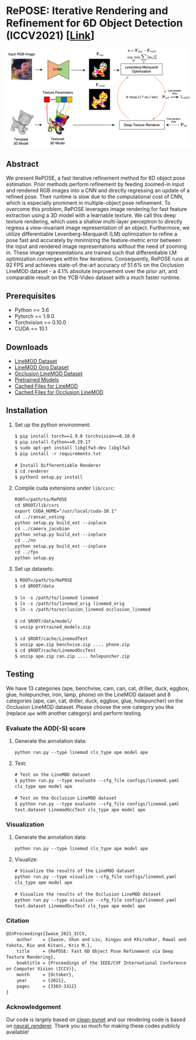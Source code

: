 # RePOSE: Iterative Rendering and Refinement for 6D Object Detection (ICCV2021) [[Link](https://arxiv.org/abs/2104.00633)]

![overview](./assets/teaser.png)

## Abstract
We present RePOSE, a fast iterative refinement method for 6D object pose estimation. Prior methods perform refinement by feeding zoomed-in input and rendered RGB images into a CNN and directly regressing an update of a refined pose. Their runtime is slow due to the computational cost of CNN, which is especially prominent in multiple-object pose refinement. To overcome this problem, RePOSE leverages image rendering for fast feature extraction using a 3D model with a learnable texture. We call this deep texture rendering, which uses a shallow multi-layer perceptron to directly regress a view-invariant image representation of an object. Furthermore, we utilize differentiable Levenberg-Marquardt (LM) optimization to refine a pose fast and accurately by minimizing the feature-metric error between the input and rendered image representations without the need of zooming in. These image representations are trained such that differentiable LM optimization converges within few iterations. Consequently, RePOSE runs at 92 FPS and achieves state-of-the-art accuracy of 51.6% on the Occlusion LineMOD dataset - a 4.1% absolute improvement over the prior art, and comparable result on the YCB-Video dataset with a much faster runtime.

## Prerequisites
- Python >= 3.6
- Pytorch == 1.9.0
- Torchvision == 0.10.0
- CUDA == 10.1

## Downloads
- [LineMOD Dataset](https://zjueducn-my.sharepoint.com/:u:/g/personal/pengsida_zju_edu_cn/EXK2K0B-QrNPi8MYLDFHdB8BQm9cWTxRGV9dQgauczkVYQ?e=beftUz)
- [LineMOD Orig Dataset](https://zjueducn-my.sharepoint.com/:u:/g/personal/pengsida_zju_edu_cn/EaoGIPguY3FAgrFKKhi32fcB_nrMcNRm8jVCZQd7G_-Wbg?e=ig4aHk)
- [Occlusion LineMOD Dataset](https://zjueducn-my.sharepoint.com/:u:/g/personal/pengsida_zju_edu_cn/ESXrP0zskd5IvvuvG3TXD-4BMgbDrHZ_bevurBrAcKE5Dg?e=r0EgoA)
- [Pretrained Models](https://drive.google.com/file/d/17dvpjsTThB-8ZOsnHE_6BlELlFmVxi5m/view?usp=sharing)
- [Cached Files for LineMOD](https://drive.google.com/drive/folders/1QNwa34OBo7lSncd-VWHSx-0ch08si-rA?usp=sharing)
- [Cached Files for Occlusion LineMOD](https://drive.google.com/drive/folders/1ufM_-qkQqqWUY0H0PV1fQGL1GYluksKz?usp=sharing)

## Installation

1. Set up the python environment:
    ```
    $ pip install torch==1.9.0 torchvision==0.10.0
    $ pip install Cython==0.29.17
    $ sudo apt-get install libglfw3-dev libglfw3
    $ pip install -r requirements.txt

    # Install Differentiable Renderer
    $ cd renderer
    $ python3 setup.py install
    ```
2. Compile cuda extensions under `lib/csrc`:
    ```
    ROOT=/path/to/RePOSE
    cd $ROOT/lib/csrc
    export CUDA_HOME="/usr/local/cuda-10.1"
    cd ../ransac_voting
    python setup.py build_ext --inplace
    cd ../camera_jacobian
    python setup.py build_ext --inplace
    cd ../nn
    python setup.py build_ext --inplace
    cd ../fps
    python setup.py
    ```
3. Set up datasets:
    ```
    $ ROOT=/path/to/RePOSE
    $ cd $ROOT/data

    $ ln -s /path/to/linemod linemod
    $ ln -s /path/to/linemod_orig linemod_orig
    $ ln -s /path/to/occlusion_linemod occlusion_linemod

    $ cd $ROOT/data/model/
    $ unzip pretrained_models.zip

    $ cd $ROOT/cache/LinemodTest
    $ unzip ape.zip benchvise.zip .... phone.zip
    $ cd $ROOT/cache/LinemodOccTest
    $ unzip ape.zip can.zip .... holepuncher.zip
    ```


## Testing

We have 13 categories (ape, benchvise, cam, can, cat, driller, duck, eggbox, glue, holepuncher, iron, lamp, phone) on the LineMOD dataset and 8 categories (ape, can, cat, driller, duck, eggbox, glue, holepuncher) on the Occlusion LineMOD dataset.
Please choose the one category you like (replace `ape` with another category) and perform testing.

### Evaluate the ADD(-S) score

1. Generate the annotation data:
    ```
    python run.py --type linemod cls_type ape model ape
    ```
2. Test:
    ```
    # Test on the LineMOD dataset
    $ python run.py --type evaluate --cfg_file configs/linemod.yaml cls_type ape model ape

    # Test on the Occlusion LineMOD dataset
    $ python run.py --type evaluate --cfg_file configs/linemod.yaml test.dataset LinemodOccTest cls_type ape model ape
    ```

### Visualization


1. Generate the annotation data:
    ```
    python run.py --type linemod cls_type ape model ape
    ```
3. Visualize:
    ```
    # Visualize the results of the LineMOD dataset
    python run.py --type visualize --cfg_file configs/linemod.yaml cls_type ape model ape

    # Visualize the results of the Occlusion LineMOD dataset
    python run.py --type visualize --cfg_file configs/linemod.yaml test.dataset LinemodOccTest cls_type ape model ape
    ```

### Citation
```
@InProceedings{Iwase_2021_ICCV,
    author    = {Iwase, Shun and Liu, Xingyu and Khirodkar, Rawal and Yokota, Rio and Kitani, Kris M.},
    title     = {RePOSE: Fast 6D Object Pose Refinement via Deep Texture Rendering},
    booktitle = {Proceedings of the IEEE/CVF International Conference on Computer Vision (ICCV)},
    month     = {October},
    year      = {2021},
    pages     = {3303-3312}
}
```

### Acknowledgement
Our code is largely based on [clean-pvnet](https://github.com/zju3dv/clean-pvnet) and our rendering code is based on [neural\_renderer](https://github.com/daniilidis-group/neural_renderer). Thank you so much for making these codes publicly available!
